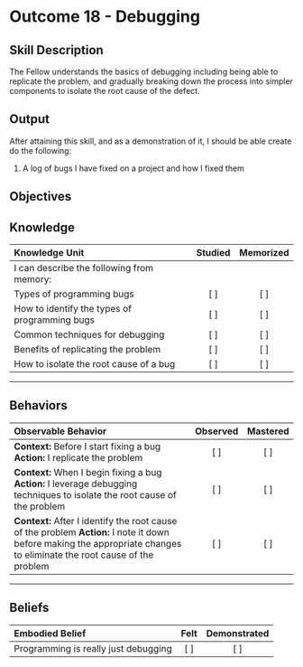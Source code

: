 # Outcome 18 - Debugging

**Skill Description**
----------
The Fellow understands the basics of debugging including being able to replicate the problem, and gradually breaking down the process into simpler components to isolate the root cause of the defect.

**Output**
----------
After attaining this skill, and as a demonstration of it, I should be able create do the following:

1. A log of bugs I have fixed on a project and how I fixed them


**Objectives**
----------
## **Knowledge**


| Knowledge Unit   |      Studied      | Memorized |
|:-------------|:------------------:|:--------:|
| I can describe the following from memory: | | |
| Types of programming bugs | [ ] | [ ]  |
| How to identify the types of programming bugs | [ ] | [ ]  |
| Common techniques for debugging | [ ] | [ ]  |
| Benefits of replicating the problem | [ ] | [ ]  |
| How to isolate the root cause of a bug | [ ] | [ ]  |



----------


## **Behaviors**

| Observable Behavior   |      Observed      | Mastered |
|:-------------|:------------------:|:--------:|
| **Context:** Before I start fixing a bug **Action:** I replicate the problem | [ ] | [ ] |
| **Context:** When I begin fixing a bug **Action:** I leverage debugging techniques to isolate the root cause of the problem | [ ] | [ ] |
| **Context:** After I identify the root cause of the problem **Action:** I note it down before making the appropriate changes to eliminate the root cause of the problem | [ ] | [ ] |



----------


## **Beliefs**


| Embodied Belief   |      Felt      | Demonstrated |
|:-------------|:------------------:|:--------:|
| Programming is really just debugging | [ ] | [ ] |

